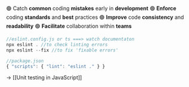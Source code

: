 🟢 Catch **common** coding **mistakes** early in **development**
🟢 **Enforce** coding **standards** and **best** practices
🟢 **Improve** code **consistency** and **readability**
🟢 **Facilitate** collaboration within **teams**

```js
//eslint.config.js or ts ===> watch documentaton
npx eslint . //to check linting errors
npx eslint --fix //to fix 'fixable errors'

//package.json
{ "scripts": { "lint": "eslint ." } }
```

→ [[Unit testing in JavaScript]]